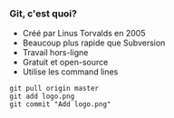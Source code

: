 ### Git, c'est quoi?

- Créé par Linus Torvalds en 2005
- Beaucoup plus rapide que Subversion
- Travail hors-ligne
- Gratuit et open-source
- Utilise les command lines

```
git pull origin master
git add logo.png
git commit "Add logo.png"
```